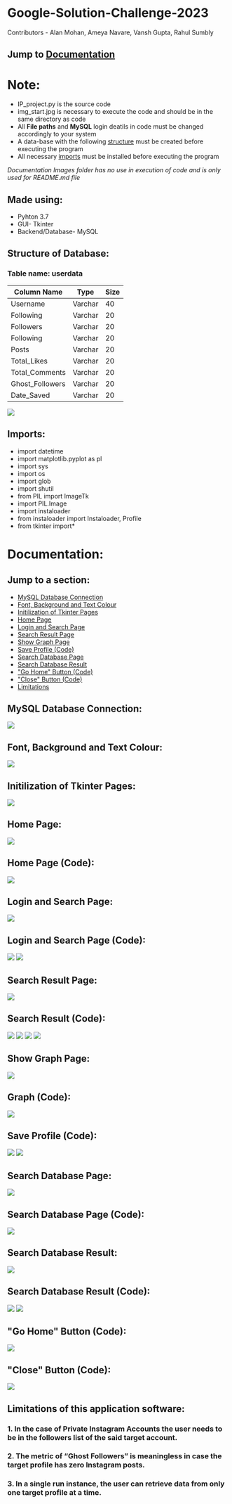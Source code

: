 # Google-Solution-Challenge-2023
Contributors - Alan Mohan, Ameya Navare, Vansh Gupta, Rahul Sumbly 

## Jump to [Documentation](#documentation)

# Note:
* IP_project.py is the source code 
* img_start.jpg is necessary to execute the code and should be in the same directory as code
* All **File paths** and **MySQL** login deatils in code must be changed accordingly to your system
* A data-base with the following [structure](#structure-of-database) must be created before executing the program
* All necessary [imports](#imports) must be installed before executing the program

*Documentation Images folder has no use in execution of code and is only used for README.md file*

## Made using:
* Pyhton 3.7
* GUI- Tkinter
* Backend/Database- MySQL


## Structure of Database:

### Table name: userdata

Column Name | Type | Size
------------|------|--------
Username | Varchar | 40
Following	|Varchar | 20
Followers	| Varchar	| 20
Following	| Varchar	| 20
Posts	| Varchar	| 20
Total_Likes	| Varchar	| 20
Total_Comments | Varchar | 20
Ghost_Followers	| Varchar | 20
Date_Saved | Varchar | 20

![](Documentation%20Images/userdatatable.jpg)

## Imports:
* import datetime
* import matplotlib.pyplot as pl
* import sys
* import os
* import glob
* import shutil
* from PIL import ImageTk
* import PIL.Image
* import instaloader
* from instaloader import Instaloader, Profile
* from tkinter import*

# Documentation:

## Jump to a section:
* [MySQL Database Connection](#mysql-database-connection)
* [Font, Background and Text Colour](#font-background-and-text-colour)
* [Initilization of Tkinter Pages](#initilization-of-tkinter-pages)
* [Home Page](#home-page)
* [Login and Search Page](#login-and-search-page)
* [Search Result Page](#search-result-page)
* [Show Graph Page](#show-graph-page)
* [Save Profile (Code)](#save-profile-code)
* [Search Database Page](#search-database-page)
* [Search Database Result](#search-database-result)
* ["Go Home" Button (Code)](#go-home-button-code)
* ["Close" Button (Code)](#close-button-code)
* [Limitations](#limitations-of-this-application-software)

## MySQL Database Connection:
![](Documentation%20Images/codemysqllogin.jpg)

## Font, Background and Text Colour:
![](Documentation%20Images/codefonts.jpg)

## Initilization of Tkinter Pages:
![](Documentation%20Images/codetkinit.jpg)

## Home Page:
![](Documentation%20Images/HomePage.jpg)

## Home Page (Code):
![](Documentation%20Images/codehomepage.jpg)

## Login and Search Page:
![](Documentation%20Images/loginpage.jpg)

## Login and Search Page (Code):
![](Documentation%20Images/codeloginpage1.jpg)
![](Documentation%20Images/codeloginpage2.jpg)

## Search Result Page:
![](Documentation%20Images/afterlogin.jpg)

## Search Result (Code):
![](Documentation%20Images/codesearchresult1.jpg)
![](Documentation%20Images/codesearchresult2.jpg)
![](Documentation%20Images/codesearchresult3.jpg)
![](Documentation%20Images/codesearchresult4.jpg)

## Show Graph Page:
![](Documentation%20Images/profileGraph.jpg)

## Graph (Code):
![](Documentation%20Images/codeshowgraph.jpg)

## Save Profile (Code):
![](Documentation%20Images/codesaveprofile1.jpg)
![](Documentation%20Images/codesaveprofile2.jpg)

## Search Database Page:
![](Documentation%20Images/databasesearch.jpg)

## Search Database Page (Code):
![](Documentation%20Images/codesearchdatabase1.jpg)

## Search Database Result:
![](Documentation%20Images/databaseresult.jpg)

## Search Database Result (Code):
![](Documentation%20Images/codesearchdatabase2.jpg)
![](Documentation%20Images/codesearchdatabase3.jpg)

## "Go Home" Button (Code):
![](Documentation%20Images/codebacktohome.jpg)

## "Close" Button (Code):
![](Documentation%20Images/codeexitprogram.jpg)

## Limitations of this application software:
### 1. In the case of Private Instagram Accounts the user needs to be in the followers list      of the said target account.
### 2. The metric of “Ghost Followers” is meaningless in case the target profile has    zero Instagram posts.
### 3. In a single run instance, the user can retrieve data from only one target profile at a time.
